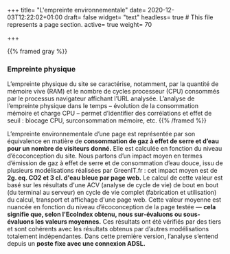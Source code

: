 +++
title= "L'empreinte environnementale"
date= 2020-12-03T12:22:02+01:00
draft= false
widget= "text"
headless= true  # This file represents a page section.
active= true
weight= 70

+++

<!-- possibilité de changer ce shortcode -->
{{% framed gray %}}
### Empreinte physique
L’empreinte physique du site se caractérise, notamment, par la quantité de mémoire vive (RAM)
et le nombre de cycles processeur (CPU) consommés par le processus navigateur affichant l’URL analysée.
L’analyse de l’empreinte physique dans le temps – évolution de la consommation mémoire et
charge CPU – permet d’identifier des corrélations et effet de seuil : blocage CPU, surconsommation mémoire, etc.
{{% /framed %}}

L’empreinte environnementale d’une page est représentée par son équivalence en matière de **consommation de gaz à effet de serre et d’eau pour un nombre de visiteurs donné.** Elle est calculée en fonction du niveau d’écoconception du site.
Nous partons d’un impact moyen en termes d’émission de gaz à effet de serre et de consommation d’eau douce,
issu de plusieurs modélisations réalisées par GreenIT.fr : cet impact moyen est de **2g. eq. CO2 et 3 cl. d'eau bleue par page web.**
Le calcul de cette valeur est basé sur les résultats d'une ACV (analyse de cycle de vie) de bout en bout (du terminal au serveur)
en cycle de vie complet (fabrication et utilisation) du calcul, transport et affichage d'une page web.
Cette valeur moyenne est nuancée en fonction du niveau d’écoconception de la page testée  — **cela signifie que, selon l'EcoIndex obtenu, nous sur-évaluons ou sous-évaluons les valeurs moyennes.**
Ces résultats ont été vérifiés par des tiers et sont cohérents avec les résultats obtenus par d’autres modélisations totalement indépendantes.
Dans cette première version, l’analyse s’entend depuis un **poste fixe avec une connexion ADSL.**
